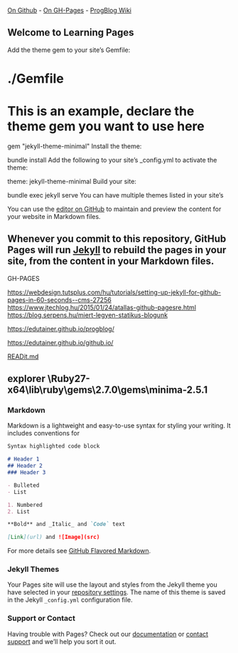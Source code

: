 [On Github](https://github.com/edutainer/github.io/master/README.md) - 
[On GH-Pages](https://edutainer.github.io/github.io/) - 
[ProgBlog Wiki](https://github.com/edutainer/progblog/wiki)

## Welcome to Learning Pages
Add the theme gem to your site’s Gemfile:

# ./Gemfile

# This is an example, declare the theme gem you want to use here
gem "jekyll-theme-minimal"
Install the theme:

bundle install
Add the following to your site’s _config.yml to activate the theme:

theme: jekyll-theme-minimal
Build your site:

bundle exec jekyll serve
You can have multiple themes listed in your site’s 

You can use the [editor on GitHub](https://github.com/edutainer/github.io/edit/master/README.md) to maintain and preview the content for your website in Markdown files.

Whenever you commit to this repository, GitHub Pages will run [Jekyll](https://jekyllrb.com/) to rebuild the pages in your site, from the content in your Markdown files.
--------------
GH-PAGES

https://webdesign.tutsplus.com/hu/tutorials/setting-up-jekyll-for-github-pages-in-60-seconds--cms-27256
https://www.jtechlog.hu/2015/01/24/atallas-github-pagesre.html
https://blog.serpens.hu/miert-legyen-statikus-blogunk

https://edutainer.github.io/progblog/

https://edutainer.github.io/github.io/

[READit.md](READit.md)

explorer \Ruby27-x64\lib\ruby\gems\2.7.0\gems\minima-2.5.1
-----------------

### Markdown

Markdown is a lightweight and easy-to-use syntax for styling your writing. It includes conventions for

```markdown
Syntax highlighted code block

# Header 1
## Header 2
### Header 3

- Bulleted
- List

1. Numbered
2. List

**Bold** and _Italic_ and `Code` text

[Link](url) and ![Image](src)
```

For more details see [GitHub Flavored Markdown](https://guides.github.com/features/mastering-markdown/).

### Jekyll Themes

Your Pages site will use the layout and styles from the Jekyll theme you have selected in your [repository settings](https://github.com/edutainer/github.io/settings). The name of this theme is saved in the Jekyll `_config.yml` configuration file.

### Support or Contact

Having trouble with Pages? Check out our [documentation](https://help.github.com/categories/github-pages-basics/) or [contact support](https://github.com/contact) and we’ll help you sort it out.
